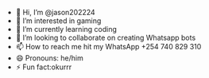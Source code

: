 - 👋 Hi, I’m @jason202224
- 👀 I’m interested in gaming 
- 🌱 I’m currently learning coding 
- 💞️ I’m looking to collaborate on creating Whatsapp bots
- 📫 How to reach me hit my WhatsApp +254 740 829 310
- 😄 Pronouns: he/him
- ⚡ Fun fact:okurrr

<!---
jason202224/jason202224 is a ✨ special ✨ repository because its `README.md` (this file) appears on your GitHub profile.
You can click the Preview link to take a look at your changes.
--->
